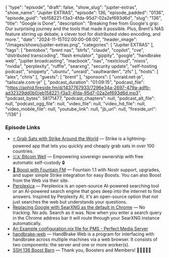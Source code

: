 {
  "type": "episode",
  "draft": false,
  "show_slug": "jupiter-extras",
  "show_name": "Jupiter EXTRAS",
  "episode": 136,
  "episode_padded": "0136",
  "episode_guid": "eb158221-f3a3-4fda-95d7-02a2ef693d6d",
  "slug": "136",
  "title": "Google is Done",
  "description": "Breaking free from Google's grip: Our surprising journey and the tools that made it possible. Plus, Brent's NAS feature stirring up debate, s clever tool for distributed video encoding, and more.",
  "date": "2024-11-15T02:00:00-08:00",
  "header_image": "/images/shows/jupiter-extras.png",
  "categories": [
    "Jupiter EXTRAS"
  ],
  "tags": [
    "bentobox",
    "brent nas",
    "btrfs",
    "claude",
    "copilot",
    "cve",
    "distributed transcoding",
    "flash emulator",
    "gippity",
    "google",
    "handbrake web",
    "jupiter broadcasting",
    "macbook",
    "nas",
    "nextcloud",
    "nixos",
    "nvidia",
    "perplexity",
    "ruffle",
    "searxng",
    "security update",
    "self-hosting podcast",
    "snippety",
    "ubuntu",
    "unraid",
    "vaultwarden",
    "zfs"
  ],
  "hosts": [
    "alex",
    "chris"
  ],
  "guests": [
    "brent"
  ],
  "sponsors": [
    "unraid.net-je",
    "tailscale.com-je"
  ],
  "podcast_duration": "01:09:15",
  "podcast_file": "https://aphid.fireside.fm/d/1437767933/7296e34a-2697-479a-adfb-ad32329dd0b0/eb158221-f3a3-4fda-95d7-02a2ef693d6d.mp3",
  "podcast_bytes": 58171477,
  "podcast_chapters": null,
  "podcast_alt_file": null,
  "podcast_ogg_file": null,
  "video_file": null,
  "video_hd_file": null,
  "video_mobile_file": null,
  "youtube_link": null,
  "jb_url": null,
  "fireside_url": "/136"
}


### Episode Links

  * [⚡ Grab Sats with Strike Around the World](https://strike.me/download/ "⚡ Grab Sats with Strike Around the World") — Strike is a lightning-powered app that lets you quickly and cheaply grab sats in over 100 countries.
  * [🇨🇦 Bitcoin Well](https://bitcoinwell.com/ "🇨🇦  Bitcoin Well") — Empowering sovereign ownership with free automatic self-custody 🔒
  * [🎉 Boost with Fountain FM](https://fountain.fm/show/LxGQPEpBqTDLxF4d6qC5 "🎉 Boost with Fountain FM") — Fountain 1.1 with Nostr support, upgrades, and super simple Strike integration for easy Boosts. You can also Boost from the Web via their site.
  * [Perplexica](https://github.com/ItzCrazyKns/Perplexica "Perplexica") — Perplexica is an open-source AI-powered searching tool or an AI-powered search engine that goes deep into the internet to find answers. Inspired by Perplexity AI, it's an open-source option that not just searches the web but understands your questions.
  * [Replacing Google with SearXNG as the default in Chrome](https://blog.ktz.me/replacing-google-with-searxng-as-the-default-in-chrome/ "Replacing Google with SearXNG as the default in Chrome") — No tracking. No ads. Search as it was. Now when you enter a search query in the Chrome address bar it will route through your SearXNG instance automatically.
  * [An Example configuration.nix file for PMS - Perfect Media Server](https://perfectmediaserver.com/02-tech-stack/nixos/configuration.nix/ "An Example configuration.nix file for PMS - Perfect Media Server")
  * [handbrake-web](https://github.com/TheNickOfTime/handbrake-web "handbrake-web") — HandBrake Web is a program for interfacing with handbrake across multiple machines via a web browser. It consists of two components: the server and one or more worker(s).
  * [SSH 136 Boost Barn](https://paste.docs.lol/code/UnwrinklesRelics "SSH 136 Boost Barn") — Thank you, Boosters and Members! 🚀🚀🚀🚀🚀


